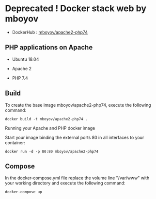 # Deprecated ! Docker stack web by mboyov

- DockerHub : [mboyov/apache2-php74](https://hub.docker.com/r/mboyov/apache2-php74/)
 
## PHP applications on Apache

- Ubuntu 18.04

- Apache 2

- PHP 7.4

## Build

To create the base image mboyov/apache2-php74, execute the following command:

`docker build -t mboyov/apache2-php74 .`

Running your Apache and PHP docker image

Start your image binding the external ports 80 in all interfaces to your container:

`docker run -d -p 80:80 mboyov/apache2-php74`

## Compose

In the docker-compose.yml file replace the volume line "/var/www" with your working directory and execute the following command:

`docker-compose up`
